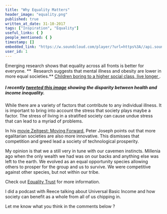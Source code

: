 ```yaml
---
title: "Why Equality Matters"
header_image: "equality.png"
published: true
written_at_date: 31-10-2017
tags: ["Inspiration", "Equality"]
useful_links: { }
people_mentioned: { }
timestamp: []
embedded_link: "https://w.soundcloud.com/player/?url=https%3A//api.soundcloud.com/tracks/350539981"
user_id: 1
---
```




Emerging research shows that equality across all fronts is better for everyone.  **  Research suggests that mental illness and obesity are lower in more equal societies.**  [Children boring to a higher social class, live longer ](https://www.jrf.org.uk/report/does-income-inequality-cause-health-and-social-problems).   

##### I recently [tweeted this image](https://twitter.com/PsychoWarfareHQ/status/924869743227691008) showing the disparity between health and income inequality.

While there are a variety of factors that contribute to any individual illness.  It is important to bring into account the stress that society plays maybe a factor.  The stress of living in a stratified society can cause undue stress that can lead to a myriad of problems.

In his [movie Zeitgest: Moving Forward](https://www.youtube.com/watch?v=b2iJ5mQLfj8), Peter Joseph points out that more egalitarian societies are also more innovative.  This dismisses that competition and greed lead a society of technological prosperity. 

My opinion is that we a still very in tune with our cavemen instincts.  Millenia ago when the only wealth we had was on our backs and anything else was left to the earth.  We evolved as an equal opportunity species allowing others to prosper for the group and us to survive.  We were competitive against other species, but not within our tribe. 

Check out [Equality Trust](https://www.equalitytrust.org.uk/) for more information.

I did a podcast with Reece talking about Universal Basic Income and how society can benefit as a whole from all of us chipping in.

Let me know what you think in the comments below ?
